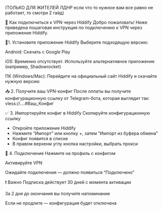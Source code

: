(ТОЛЬКО ДЛЯ ЖИТЕЛЕЙ ЛДНР если что то нужное вам все равно не работает, то смотри 2 гайд)

📲 Как подключиться к VPN через Hiddify 
Добро пожаловать! Ниже приведена пошаговая инструкция по подключению к VPN через приложение Hiddify.

🔧1. Установите приложение Hiddify
Выберите подходящую версию:

Android: Скачать с Google Play

iOS: Временно отсутствует. Используйте альтернативное приложение (например, Shadowrocket)

ПК (Windows/Mac): Перейдите на официальный сайт Hiddify и скачайте нужную версию


📥 2. Получите ваш VPN-конфиг
После оплаты вы получите конфигурационную ссылку от Telegram-бота, которая выглядит так:
vless://....#Ваш_Конфиг


✅ 3. Импортируйте конфиг в Hiddify
Скопируйте конфигурационную ссылку

- Откройте приложение Hiddify
- Нажмите “Импорт” или кнопку +, затем “Импорт из буфера обмена”
- Конфиг появится в списке
- В правом верхенм углу кнопка настройки, выбрать прокси


🚀 4. Подключение
Нажмите на профиль с конфигом

Активируйте VPN

Ожидайте подключения — должно появиться “Подключено”


❗ Важно
Подписка действует 30 дней с момента активации

За 2 дня до окончания вы получите напоминание

Если не продлите — конфигурация будет отключена

